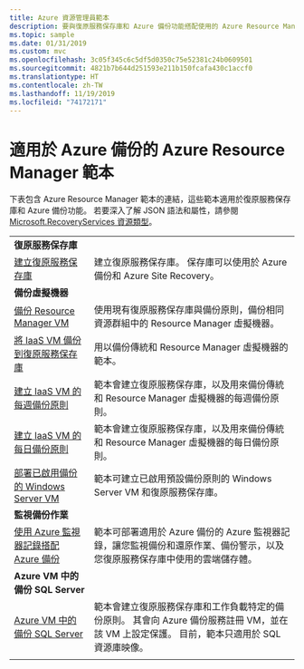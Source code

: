 ```yaml
---
title: Azure 資源管理員範本
description: 要與復原服務保存庫和 Azure 備份功能搭配使用的 Azure Resource Manager 範本
ms.topic: sample
ms.date: 01/31/2019
ms.custom: mvc
ms.openlocfilehash: 3c05f345c6c5df5d0350c75e52381c24b0609501
ms.sourcegitcommit: 4821b7b644d251593e211b150fcafa430c1accf0
ms.translationtype: HT
ms.contentlocale: zh-TW
ms.lasthandoff: 11/19/2019
ms.locfileid: "74172171"
---
```

# <a name="azure-resource-manager-templates-for-azure-backup"></a>適用於 Azure 備份的 Azure Resource Manager 範本

下表包含 Azure Resource Manager 範本的連結，這些範本適用於復原服務保存庫和 Azure 備份功能。 若要深入了解 JSON 語法和屬性，請參閱 [Microsoft.RecoveryServices 資源類型](/azure/templates/microsoft.recoveryservices/allversions)。

|   |   |
|---|---|
|**復原服務保存庫** | |
| [建立復原服務保存庫](https://github.com/Azure/azure-quickstart-templates/tree/master/101-recovery-services-vault-create)| 建立復原服務保存庫。 保存庫可以使用於 Azure 備份和 Azure Site Recovery。 |
|**備份虛擬機器**| |
| [備份 Resource Manager VM](https://github.com/Azure/azure-quickstart-templates/tree/master/101-recovery-services-backup-vms) | 使用現有復原服務保存庫與備份原則，備份相同資源群組中的 Resource Manager 虛擬機器。|
| [將 IaaS VM 備份到復原服務保存庫](https://github.com/Azure/azure-quickstart-templates/tree/master/201-recovery-services-backup-classic-resource-manager-vms) | 用以備份傳統和 Resource Manager 虛擬機器的範本。 |
| [建立 IaaS VM 的每週備份原則](https://github.com/Azure/azure-quickstart-templates/tree/master/101-recovery-services-weekly-backup-policy-create) | 範本會建立復原服務保存庫，以及用來備份傳統和 Resource Manager 虛擬機器的每週備份原則。|
| [建立 IaaS VM 的每日備份原則](https://github.com/Azure/azure-quickstart-templates/tree/master/101-recovery-services-daily-backup-policy-create) | 範本會建立復原服務保存庫，以及用來備份傳統和 Resource Manager 虛擬機器的每日備份原則。|
| [部署已啟用備份的 Windows Server VM](https://github.com/Azure/azure-quickstart-templates/tree/master/101-recovery-services-create-vm-and-configure-backup) | 範本可建立已啟用預設備份原則的 Windows Server VM 和復原服務保存庫。|
|**監視備份作業** |  |
| [使用 Azure 監視器記錄搭配 Azure 備份](https://github.com/Azure/azure-quickstart-templates/tree/master/101-backup-oms-monitoring) | 範本可部署適用於 Azure 備份的 Azure 監視器記錄，讓您監視備份和還原作業、備份警示，以及您復原服務保存庫中使用的雲端儲存體。|  
|**Azure VM 中的備份 SQL Server** |  |
| [Azure VM 中的備份 SQL Server](https://github.com/Azure/azure-quickstart-templates/tree/master/101-recovery-services-vm-workload-backup) | 範本會建立復原服務保存庫和工作負載特定的備份原則。 其會向 Azure 備份服務註冊 VM，並在該 VM 上設定保護。 目前，範本只適用於 SQL 資源庫映像。 |
|   |   |
